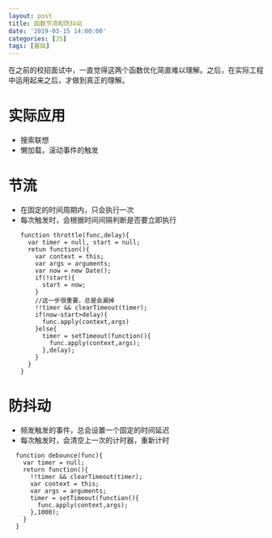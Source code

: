```yaml
---
layout: post
title: 函数节流和防抖动
date: '2019-03-15 14:00:00'
categories: [JS]
tags: [基础]
---
```

在之前的校招面试中，一直觉得这两个函数优化简直难以理解。之后，在实际工程中运用起来之后，才做到真正的理解。

# 实际应用
  * 搜索联想
  * 懒加载，滚动事件的触发

# 节流
  * 在固定的时间周期内，只会执行一次
  * 每次触发时，会根据时间间隔判断是否要立即执行
    ~~~
    function throttle(func,delay){
      var timer = null, start = null;
      retun function(){
        var context = this;
        var args = arguments;
        var now = new Date();
        if(!start){
          start = now;
        }
        //这一步很重要，总是会漏掉
        !!timer && clearTimeout(timer);
        if(now-start>delay){
          func.apply(context,args)
        }else{
          timer = setTimeout(function(){
            func.apply(context,args);
          },delay);
        }
      }
    }
    ~~~

# 防抖动
  * 频发触发的事件，总会设置一个固定的时间延迟
  * 每次触发时，会清空上一次的计时器，重新计时
  ~~~
    function debounce(func){
      var timer = null;
      return function(){
        !!timer && clearTimeout(timer);
        var context = this;
        var args = arguments;
        timer = setTimeout(function(){
          func.apply(context,args);
        },1000);
      }
    }
  ~~~
